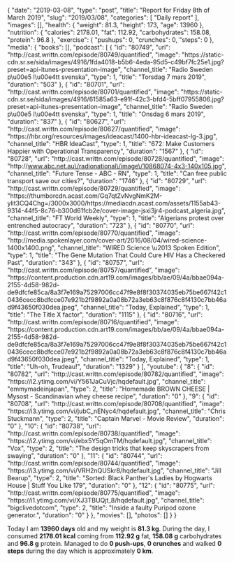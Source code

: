 {
    "date": "2019-03-08",
    "type": "post",
    "title": "Report for Friday 8th of March 2019",
    "slug": "2019\/03\/08",
    "categories": [
        "Daily report"
    ],
    "images": [],
    "health": {
        "weight": 81.3,
        "height": 173,
        "age": 13960
    },
    "nutrition": {
        "calories": 2178.01,
        "fat": 112.92,
        "carbohydrates": 158.08,
        "protein": 96.8
    },
    "exercise": {
        "pushups": 0,
        "crunches": 0,
        "steps": 0
    },
    "media": {
        "books": [],
        "podcast": [
            {
                "id": "80749",
                "url": "http:\/\/cast.writtn.com\/episode\/80749\/quantified",
                "image": "https:\/\/static-cdn.sr.se\/sida\/images\/4916\/1fda4018-b5b6-4eda-95d5-c49bf7fc25e1.jpg?preset=api-itunes-presentation-image",
                "channel_title": "Radio Sweden p\u00e5 l\u00e4tt svenska",
                "type": 1,
                "title": "Torsdag 7 mars 2019",
                "duration": "503"
            },
            {
                "id": "80701",
                "url": "http:\/\/cast.writtn.com\/episode\/80701\/quantified",
                "image": "https:\/\/static-cdn.sr.se\/sida\/images\/4916\/61585a63-e91f-42c3-bfd4-5bff07955806.jpg?preset=api-itunes-presentation-image",
                "channel_title": "Radio Sweden p\u00e5 l\u00e4tt svenska",
                "type": 1,
                "title": "Onsdag 6 mars 2019",
                "duration": "837"
            },
            {
                "id": "80627",
                "url": "http:\/\/cast.writtn.com\/episode\/80627\/quantified",
                "image": "https:\/\/hbr.org\/resources\/images\/ideacast\/1400-hbr-ideacast-lg-3.jpg",
                "channel_title": "HBR IdeaCast",
                "type": 1,
                "title": "672: Make Customers Happier with Operational Transparency",
                "duration": "1567"
            },
            {
                "id": "80728",
                "url": "http:\/\/cast.writtn.com\/episode\/80728\/quantified",
                "image": "http:\/\/www.abc.net.au\/radionational\/image\/10868074-4x3-140x105.jpg",
                "channel_title": "Future Tense - ABC - RN",
                "type": 1,
                "title": "Can free public transport save our cities?",
                "duration": "1746"
            },
            {
                "id": "80729",
                "url": "http:\/\/cast.writtn.com\/episode\/80729\/quantified",
                "image": "https:\/\/thumborcdn.acast.com\/Gq7qtZvNvgNmK2M-ylit3CQ4Chg=\/3000x3000\/https:\/\/mediacdn.acast.com\/assets\/1155ab43-9314-44f5-8c76-b300d61fcb2e\/cover-image-jsxi3jr4-podcast_algeria.jpg",
                "channel_title": "FT World Weekly",
                "type": 1,
                "title": "Algerians protest over entrenched autocracy",
                "duration": "723"
            },
            {
                "id": "80770",
                "url": "http:\/\/cast.writtn.com\/episode\/80770\/quantified",
                "image": "http:\/\/media.spokenlayer.com\/cover-art\/2016\/08\/04\/wired-science-1400x1400.png",
                "channel_title": "WIRED Science \u2013 Spoken Edition",
                "type": 1,
                "title": "The Gene Mutation That Could Cure HIV Has a Checkered Past",
                "duration": "343"
            },
            {
                "id": "80757",
                "url": "http:\/\/cast.writtn.com\/episode\/80757\/quantified",
                "image": "https:\/\/content.production.cdn.art19.com\/images\/bb\/ae\/09\/4a\/bbae094a-2155-4d58-982d-de9dfcfe85ca\/8a3f7e169a75297006cc47f9e8f8f30374035eb75be667f42c10436cecc8bdfcce07e921b2f9892a0a08b72a3eb63c8f876c8f4130c7bb46ad9f43650f030dea.jpeg",
                "channel_title": "Today, Explained",
                "type": 1,
                "title": "The Title X factor",
                "duration": "1115"
            },
            {
                "id": "80716",
                "url": "http:\/\/cast.writtn.com\/episode\/80716\/quantified",
                "image": "https:\/\/content.production.cdn.art19.com\/images\/bb\/ae\/09\/4a\/bbae094a-2155-4d58-982d-de9dfcfe85ca\/8a3f7e169a75297006cc47f9e8f8f30374035eb75be667f42c10436cecc8bdfcce07e921b2f9892a0a08b72a3eb63c8f876c8f4130c7bb46ad9f43650f030dea.jpeg",
                "channel_title": "Today, Explained",
                "type": 1,
                "title": "Uh-oh, Trudeau!",
                "duration": "1329"
            }
        ],
        "youtube": {
            "8": {
                "id": "80782",
                "url": "http:\/\/cast.writtn.com\/episode\/80782\/quantified",
                "image": "https:\/\/i2.ytimg.com\/vi\/Y561JaCuVjc\/hqdefault.jpg",
                "channel_title": "emmymadeinjapan",
                "type": 2,
                "title": "Homemade BROWN CHEESE | Mysost - Scandinavian whey cheese recipe",
                "duration": "0"
            },
            "9": {
                "id": "80708",
                "url": "http:\/\/cast.writtn.com\/episode\/80708\/quantified",
                "image": "https:\/\/i3.ytimg.com\/vi\/jubC_nENyc4\/hqdefault.jpg",
                "channel_title": "Chris Stuckmann",
                "type": 2,
                "title": "Captain Marvel - Movie Review",
                "duration": "0"
            },
            "10": {
                "id": "80738",
                "url": "http:\/\/cast.writtn.com\/episode\/80738\/quantified",
                "image": "https:\/\/i2.ytimg.com\/vi\/ebx5Y5qOmTM\/hqdefault.jpg",
                "channel_title": "Vox",
                "type": 2,
                "title": "The design tricks that keep skyscrapers from swaying",
                "duration": "0"
            },
            "11": {
                "id": "80744",
                "url": "http:\/\/cast.writtn.com\/episode\/80744\/quantified",
                "image": "https:\/\/i3.ytimg.com\/vi\/VRH2nQUSkr8\/hqdefault.jpg",
                "channel_title": "Jill Bearup",
                "type": 2,
                "title": "Sorted: Black Panther's Ladies by Hogwarts House | Stuff You Like 179",
                "duration": "0"
            },
            "12": {
                "id": "80775",
                "url": "http:\/\/cast.writtn.com\/episode\/80775\/quantified",
                "image": "https:\/\/i1.ytimg.com\/vi\/XJ3TBUQjt_8\/hqdefault.jpg",
                "channel_title": "bigclivedotcom",
                "type": 2,
                "title": "Inside a faulty Puripod ozone generator.",
                "duration": "0"
            }
        },
        "movies": [],
        "photos": []
    }
}

Today I am <strong>13960 days</strong> old and my weight is <strong>81.3 kg</strong>. During the day, I consumed <strong>2178.01 kcal</strong> coming from <strong>112.92 g</strong> fat, <strong>158.08 g</strong> carbohydrates and <strong>96.8 g</strong> protein. Managed to do <strong>0 push-ups</strong>, <strong>0 crunches</strong> and walked <strong>0 steps</strong> during the day which is approximately <strong>0 km</strong>.